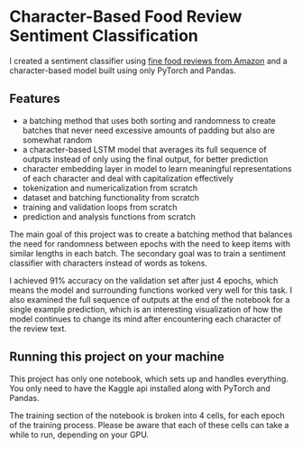 # Character-Based Food Review Sentiment Classification

I created a sentiment classifier using [fine food reviews from Amazon](https://www.kaggle.com/snap/amazon-fine-food-reviews) and a character-based model built using only PyTorch and Pandas. 

## Features
- a batching method that uses both sorting and randomness to create batches that never need excessive amounts of padding but also are somewhat random
- a character-based LSTM model that averages its full sequence of outputs instead of only using the final output, for better prediction
- character embedding layer in model to learn meaningful representations of each character and deal with capitalization effectively
- tokenization and numericalization from scratch
- dataset and batching functionality from scratch
- training and validation loops from scratch
- prediction and analysis functions from scratch


The main goal of this project was to create a batching method that balances the need for randomness between epochs with the need to keep items with similar lengths in each batch. The secondary goal was to train a sentiment classifier with characters instead of words as tokens. 

I achieved 91% accuracy on the validation set after just 4 epochs, which means the model and surrounding functions worked very well for this task. I also examined the full sequence of outputs at the end of the notebook for a single example prediction, which is an interesting visualization of how the model continues to change its mind after encountering each character of the review text.

## Running this project on your machine

This project has only one notebook, which sets up and handles everything. You only need to have the Kaggle api installed along with PyTorch and Pandas.

The training section of the notebook is broken into 4 cells, for each epoch of the training process. Please be aware that each of these cells can take a while to run, depending on your GPU.
